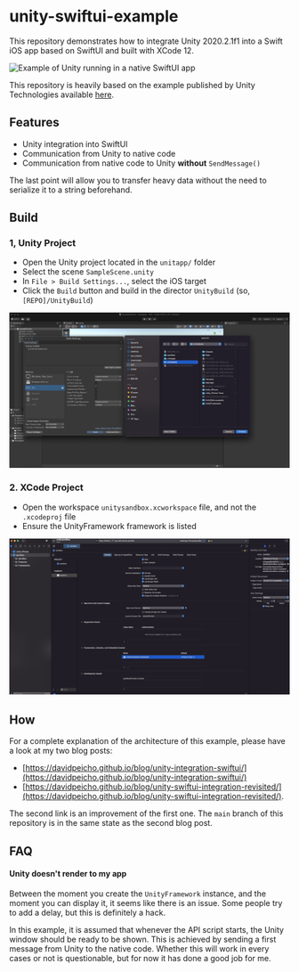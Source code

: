 # unity-swiftui-example

This repository demonstrates how to integrate Unity 2020.2.1f1 into
a Swift iOS app based on SwiftUI and built with XCode 12.

![Example of Unity running in a native SwiftUI app](https://davidpeicho.github.io/images/posts/unityswiftui-revisited.jpg)

This repository is heavily based on the example published by Unity Technologies
available [here](https://github.com/Unity-Technologies/uaal-example/blob/master/docs/ios.md).

## Features

* Unity integration into SwiftUI
* Communication from Unity to native code
* Communication from native code to Unity **without** `SendMessage()`

The last point will allow you to transfer heavy data
without the need to serialize it to a string beforehand.

## Build

### 1, Unity Project

* Open the Unity project located in the `unitapp/` folder
* Select the scene `SampleScene.unity`
* In `File > Build Settings...`, select the iOS target
* Click the `Build` button and build in the director `UnityBuild` (so, `[REPO]/UnityBuild`)

![Screenshot showing where I build the Unity package](./screenshots/build-step.jpg)

### 2. XCode Project

* Open the workspace `unitysandbox.xcworkspace` file, and not the `.xcodeproj` file
* Ensure the UnityFramework framework is listed

![Screenshot showing where to add the UnityFramework entry](./screenshots/xcode-framework.jpg)

## How

For a complete explanation of the architecture of this example, please have a
look at my two blog posts:

* [https://davidpeicho.github.io/blog/unity-integration-swiftui/](https://davidpeicho.github.io/blog/unity-integration-swiftui/)
* [https://davidpeicho.github.io/blog/unity-swiftui-integration-revisited/](https://davidpeicho.github.io/blog/unity-swiftui-integration-revisited/).

The second link is an improvement of the first one. The `main` branch of this repository is in the same state as the second blog post.

## FAQ

#### Unity doesn't render to my app

Between the moment you create the `UnityFramework` instance, and the moment you
can display it, it seems like there is an issue. Some people try to add a delay,
but this is definitely a hack.

In this example, it is assumed that whenever the API script starts, the Unity
window should be ready to be shown. This is achieved by sending a first message
from Unity to the native code. Whether this will work in every cases or not
is questionable, but for now it has done a good job for me.
